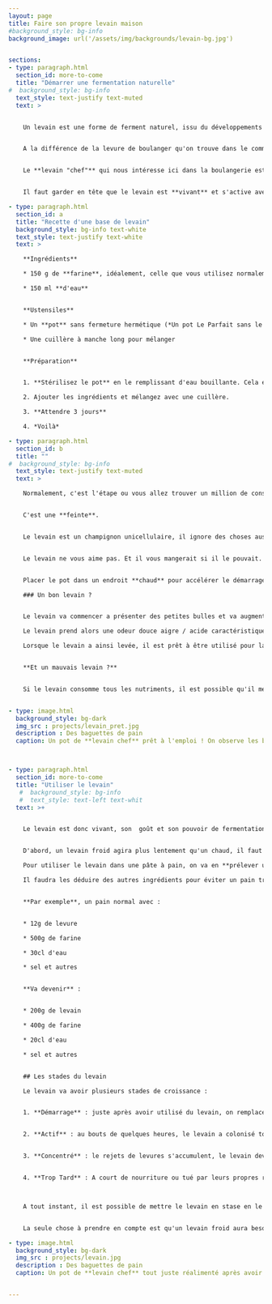 ```yaml
---
layout: page
title: Faire son propre levain maison
#background_style: bg-info
background_image: url('/assets/img/backgrounds/levain-bg.jpg')


sections:
- type: paragraph.html
  section_id: more-to-come
  title: "Démarrer une fermentation naturelle"
#  background_style: bg-info
  text_style: text-justify text-muted
  text: >


    Un levain est une forme de ferment naturel, issu du développements de micro-organismes particuliers naturellement présents dans la farine et l'air. Il permet dans notre cas la fermentation dans la pâte à pain permettant sa *levée*.


    A la différence de la levure de boulanger qu'on trouve dans le commerce, il donne un pain plus rustique, acidulé et à la mie irrégulière. Il permet également de conserver le pain plus longtemps avec ses propriété acidifiantes.


    Le **levain "chef"** qui nous intéresse ici dans la boulangerie est un mélange de farine et d'eau abritant ces levures naturelles qui est entretenu régulièrement et utilisé pour réaliser les pains. Un petit bout prélevé permettra d'ensemencer la pâte de pain au levain pour en assurer la levée.


    Il faut garder en tête que le levain est **vivant** et s'active avec la température. Il faut bien l'entretenir et faire attention ! Le chaud accélère sa croissance, le froid la met en pause. On peut même le laisser "*hiberner*" au frigo pendant des semaines.

- type: paragraph.html
  section_id: a
  title: "Recette d'une base de levain"
  background_style: bg-info text-white
  text_style: text-justify text-white
  text: >

    **Ingrédients**

    * 150 g de **farine**, idéalement, celle que vous utilisez normalement pour faire le pain

    * 150 ml **d'eau**


    **Ustensiles**

    * Un **pot** sans fermeture hermétique (*Un pot Le Parfait sans le joint en caoutchouc par exemple*

    * Une cuillère à manche long pour mélanger


    **Préparation**


    1. **Stérilisez le pot** en le remplissant d'eau bouillante. Cela évitera le risque de développement de bactéries pathogènes dangereuse pour la santé.

    2. Ajouter les ingrédients et mélangez avec une cuillère.

    3. **Attendre 3 jours**

    4. *Voilà*

- type: paragraph.html
  section_id: b
  title: ""
#  background_style: bg-info
  text_style: text-justify text-muted
  text: >

    Normalement, c'est l'étape ou vous allez trouver un million de conseils sur la farine à utiliser, ou le fait de devoir rajouter de l'eau et de la farine pour "*nourrir*" le levain tous les jours avec un rituel inutilement compliqué à base de *miel d'épicéa* et d'eau *dé-chlorée*.


    C'est une **feinte**.


    Le levain est un champignon unicellulaire, il ignore des choses aussi complexe que la faim ou la contrariété. Il a juste besoin du temps nécessaire pour coloniser tout le pot.


    Le levain ne vous aime pas. Et il vous mangerait si il le pouvait. Il partage là de nombreuses qualités avec le chat domestique. Ce qui le rend attachant.


    Placer le pot dans un endroit **chaud** pour accélérer le démarrage du levain. Mais attention, au delà de 50° les levures mourront et le levain sera stérilisé.

    ### Un bon levain ?


    Le levain va commencer a présenter des petites bulles et va augmenter en volume à cause de l'activité des micro-organismes qui convertissent les sucres lents de la farine en CO<sub>2</sub>.

    Le levain prend alors une odeur douce aigre / acide caractéristique de la fermentation en cours.

    Lorsque le levain a ainsi levée, il est prêt à être utilisé pour la panification.


    **Et un mauvais levain ?**


    Si le levain consomme tous les nutriments, il est possible qu'il meurt et commence à se décomposer. Le levain devient alors impropre à la consommation et sera visiblement dangereux. Faites attentions à des odeurs corrompues et des couleurs inhabituelles.


- type: image.html
  background_style: bg-dark
  img_src : projects/levain_pret.jpg
  description : Des baguettes de pain
  caption: Un pot de **levain chef** prêt à l'emploi ! On observe les bulles dans la pâte causée par les levures actives à l'intérieur.



- type: paragraph.html
  section_id: more-to-come
  title: "Utiliser le levain"
   #  background_style: bg-info
   #  text_style: text-left text-whit
  text: >+


    Le levain est donc vivant, son  goût et son pouvoir de fermentation vont dépendre du niveau d'activité.


    D'abord, un levain froid agira plus lentement qu'un chaud, il faut donc placer le levain ou la pâte ensemencée dans un endroit chaud pour qu'elle lève plus vite.

    Pour utiliser le levain dans une pâte à pain, on va en **prélever une partie et l'ajouter aux autres ingrédients**. Par exemple, pour un pain de 500g, on prendra 200g de levain le pot du levain chef. On fera attention que le levain contient 100g de farine et 100g d'eau !

    Il faudra les déduire des autres ingrédients pour éviter un pain trop sec ou humide.


    **Par exemple**, un pain normal avec :


    * 12g de levure

    * 500g de farine

    * 30cl d'eau

    * sel et autres


    **Va devenir** :


    * 200g de levain

    * 400g de farine

    * 20cl d'eau

    * sel et autres


    ## Les stades du levain

    Le levain va avoir plusieurs stades de croissance :


    1. **Démarrage** : juste après avoir utilisé du levain, on remplace la partie prélevée par de la farine et de l'eau. Durant ce temps, les levures sont très diluées et leur pouvoir d'action est fortement réduit


    2. **Actif** : au bouts de quelques heures, le levain a colonisé tout le pot et se trouve à son maximum d’activité, le levain enfle fortement. Utilisé à ce stade, il donnera un goût proche de la levure boulangère.


    3. **Concentré** : le rejets de levures s'accumulent, le levain devient de plus en plus acide. A ce stade, il donnera un goût acide très prononcé au pain.


    4. **Trop Tard** : A court de nourriture ou tué par leurs propres rejets acides, les levures meurent et le levain prend le risque de moisir et de devenir impropre à la consommation.



    A tout instant, il est possible de mettre le levain en stase en le **plaçant au frigo** !


    La seule chose à prendre en compte est qu'un levain froid aura besoin de quelques heures de plus pour reprendre ses propriétés actives. **Dans le doute, conservez toujours votre levain au frais**.

- type: image.html
  background_style: bg-dark
  img_src : projects/levain.jpg
  description : Des baguettes de pain
  caption: Un pot de **levain chef** tout juste réalimenté après avoir été utilisé pour faire un pain. Un élastique autour du pot permet de surveiller le niveau et le gonflement du levain.


---
```

